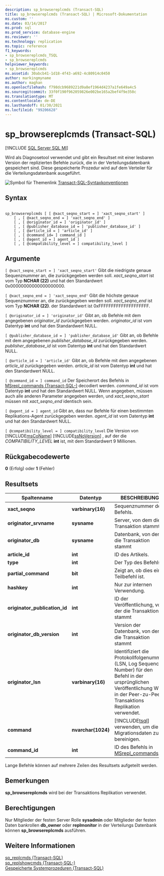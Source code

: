 ```yaml
---
description: sp_browsereplcmds (Transact-SQL)
title: sp_browsereplcmds (Transact-SQL) | Microsoft-Dokumentation
ms.custom: ''
ms.date: 03/14/2017
ms.prod: sql
ms.prod_service: database-engine
ms.reviewer: ''
ms.technology: replication
ms.topic: reference
f1_keywords:
- sp_browsereplcmds_TSQL
- sp_browsereplcmds
helpviewer_keywords:
- sp_browsereplcmds
ms.assetid: 30abcb41-1d18-4f43-a692-4c80914c0450
author: markingmyname
ms.author: maghan
ms.openlocfilehash: f798dcb9689221d9a8ef1964d4237a1fe649a4c5
ms.sourcegitcommit: 33f0f190f962059826e002be165a2bef4f9e350c
ms.translationtype: MT
ms.contentlocale: de-DE
ms.lasthandoff: 01/30/2021
ms.locfileid: "99206628"
---
```

# <a name="sp_browsereplcmds-transact-sql"></a>sp_browsereplcmds (Transact-SQL)
[!INCLUDE [SQL Server SQL MI](../../includes/applies-to-version/sql-asdbmi.md)]

  Wird als Diagnosetool verwendet und gibt ein Resultset mit einer lesbaren Version der replizierten Befehle zurück, die in der Verteilungsdatenbank gespeichert sind. Diese gespeicherte Prozedur wird auf dem Verteiler für die Verteilungsdatenbank ausgeführt.  
  
 ![Symbol für Themenlink](../../database-engine/configure-windows/media/topic-link.gif "Symbol für Themenlink") [Transact-SQL-Syntaxkonventionen](../../t-sql/language-elements/transact-sql-syntax-conventions-transact-sql.md)  
  
## <a name="syntax"></a>Syntax  
  
```  
  
sp_browsereplcmds [ [ @xact_seqno_start = ] 'xact_seqno_start' ]  
    [ , [ @xact_seqno_end = ] 'xact_seqno_end' ]   
    [ , [ @originator_id = ] 'originator_id' ]  
    [ , [ @publisher_database_id = ] 'publisher_database_id' ]  
    [ , [ @article_id = ] 'article_id' ]  
    [ , [ @command_id= ] command_id ]  
    [ , [ @agent_id = ] agent_id ]  
    [ , [ @compatibility_level = ] compatibility_level ]  
```  
  
## <a name="arguments"></a>Argumente  
`[ @xact_seqno_start = ] 'xact_seqno_start'` Gibt die niedrigste genaue Sequenznummer an, die zurückgegeben werden soll. *xact_seqno_start* ist vom Typ **NCHAR (22)** und hat den Standardwert 0x00000000000000000000.  
  
`[ @xact_seqno_end = ] 'xact_seqno_end'` Gibt die höchste genaue Sequenznummer an, die zurückgegeben werden soll. *xact_seqno_end* ist vom Typ **NCHAR (22)**. der Standardwert ist 0xFFFFFFFFFFFFFFFFFFFF.  
  
`[ @originator_id = ] 'originator_id'` Gibt an, ob Befehle mit dem angegebenen *originator_id* zurückgegeben werden. *originator_id* ist vom Datentyp **int** und hat den Standardwert NULL.  
  
`[ @publisher_database_id = ] 'publisher_database_id'` Gibt an, ob Befehle mit dem angegebenen *publisher_database_id* zurückgegeben werden. *publisher_database_id* ist vom Datentyp **int** und hat den Standardwert NULL.  
  
`[ @article_id = ] 'article_id'` Gibt an, ob Befehle mit dem angegebenen *article_id* zurückgegeben werden. *article_id* ist vom Datentyp **int** und hat den Standardwert NULL.  
  
`[ @command_id = ] command_id` Der Speicherort des Befehls in [MSrepl_commands &#40;Transact-SQL-&#41;](../../relational-databases/system-tables/msrepl-commands-transact-sql.md) decodiert werden. *command_id* ist vom Datentyp **int** und hat den Standardwert NULL. Wenn angegeben, müssen auch alle anderen Parameter angegeben werden, und *xact_seqno_start* müssen mit *xact_seqno_end* identisch sein.  
  
`[ @agent_id = ] agent_id` Gibt an, dass nur Befehle für einen bestimmten Replikations-Agent zurückgegeben werden. *agent_id* ist vom Datentyp **int** und hat den Standardwert NULL.  
  
`[ @compatibility_level = ] compatibility_level` Die Version von [!INCLUDE[msCoName](../../includes/msconame-md.md)] [!INCLUDE[ssNoVersion](../../includes/ssnoversion-md.md)] , auf der die *COMPATIBILITY_LEVEL* **int** ist, mit dem Standardwert 9 Millionen.  
  
## <a name="return-code-values"></a>Rückgabecodewerte  
 **0** (Erfolg) oder **1** (Fehler)  
  
## <a name="result-sets"></a>Resultsets  
  
|Spaltenname|Datentyp|BESCHREIBUNG|  
|-----------------|---------------|-----------------|  
|**xact_seqno**|**varbinary(16)**|Sequenznummer des Befehls.|  
|**originator_srvname**|**sysname**|Server, von dem die Transaktion stammt|  
|**originator_db**|**sysname**|Datenbank, von der die Transaktion stammt|  
|**article_id**|**int**|ID des Artikels.|  
|**type**|**int**|Der Typ des Befehls.|  
|**partial_command**|**bit**|Zeigt an, ob dies ein Teilbefehl ist.|  
|**hashkey**|**int**|Nur zur internen Verwendung.|  
|**originator_publication_id**|**int**|ID der Veröffentlichung, von der die Transaktion stammt|  
|**originator_db_version**|**int**|Version der Datenbank, von der die Transaktion stammt|  
|**originator_lsn**|**varbinary(16)**|Identifiziert die Protokollfolgenummer (LSN, Log Sequence Number) für den Befehl in der ursprünglichen Veröffentlichung Wird in der Peer-zu-Peer-Transaktions Replikation verwendet.|  
|**command**|**nvarchar(1024)**|[!INCLUDE[tsql](../../includes/tsql-md.md)] verwenden, um die Migrationsdaten zu bereinigen.|  
|**command_id**|**int**|ID des Befehls in [MSrepl_commands](../../relational-databases/system-tables/msrepl-commands-transact-sql.md).|  
  
 Lange Befehle können auf mehrere Zeilen des Resultsets aufgeteilt werden.  
  
## <a name="remarks"></a>Bemerkungen  
 **sp_browsereplcmds** wird bei der Transaktions Replikation verwendet.  
  
## <a name="permissions"></a>Berechtigungen  
 Nur Mitglieder der festen Server Rolle **sysadmin** oder Mitglieder der festen Daten bankrollen **db_owner** oder **replmonitor** in der Verteilungs Datenbank können **sp_browsereplcmds** ausführen.  
  
## <a name="see-also"></a>Weitere Informationen  
 [sp_replcmds &#40;Transact-SQL&#41;](../../relational-databases/system-stored-procedures/sp-replcmds-transact-sql.md)   
 [sp_replshowcmds &#40;Transact-SQL-&#41;](../../relational-databases/system-stored-procedures/sp-replshowcmds-transact-sql.md)   
 [Gespeicherte Systemprozeduren &#40;Transact-SQL&#41;](../../relational-databases/system-stored-procedures/system-stored-procedures-transact-sql.md)  
  
  
